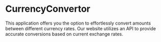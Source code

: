 # CurrencyConvertor
This application offers you the option to effortlessly convert amounts between different currency rates. Our website utilizes an API to provide accurate conversions based on current exchange rates.
